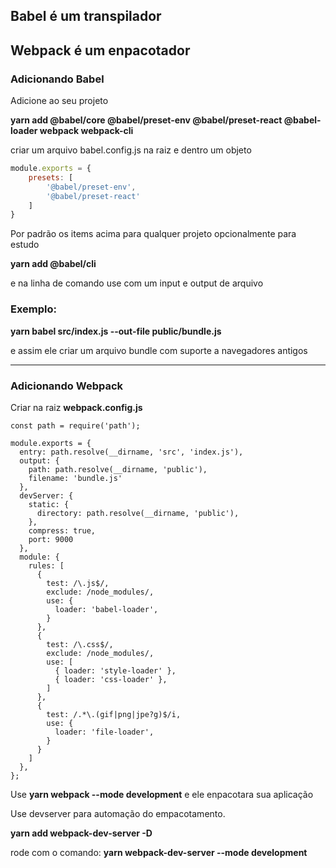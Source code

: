 ## Babel é um transpilador 
## Webpack é um enpacotador 



### Adicionando Babel
Adicione ao seu projeto

**yarn add @babel/core @babel/preset-env @babel/preset-react @babel-loader webpack webpack-cli**

criar um arquivo babel.config.js na raiz e dentro um objeto


```javascript
module.exports = {
	presets: [
		'@babel/preset-env',
		'@babel/preset-react'
	]
} 

```


Por padrão os items acima para qualquer projeto opcionalmente para estudo

 **yarn add @babel/cli**

e na linha de comando use com um input e output de arquivo
 
### Exemplo: 
**yarn babel src/index.js --out-file public/bundle.js**

e assim ele criar um arquivo bundle com suporte a navegadores antigos  

---


### Adicionando Webpack
Criar na raiz **webpack.config.js**
```javascrip
const path = require('path');

module.exports = {
  entry: path.resolve(__dirname, 'src', 'index.js'),
  output: {
    path: path.resolve(__dirname, 'public'),
    filename: 'bundle.js'
  },
  devServer: {
    static: {
      directory: path.resolve(__dirname, 'public'),
    },
    compress: true,
    port: 9000
  },
  module: {
    rules: [
      {
        test: /\.js$/,
        exclude: /node_modules/,
        use: {
          loader: 'babel-loader',
        }
      },
      {
        test: /\.css$/,
        exclude: /node_modules/,
        use: [
          { loader: 'style-loader' },
          { loader: 'css-loader' },
        ]
      },
      {
        test: /.*\.(gif|png|jpe?g)$/i,
        use: {
          loader: 'file-loader',
        }
      }
    ]
  },
};
```

Use **yarn webpack --mode development** e ele enpacotara sua aplicação

Use devserver para automação do empacotamento.

**yarn add webpack-dev-server -D**

rode com o comando:
**yarn webpack-dev-server --mode development**